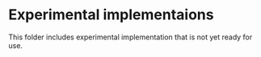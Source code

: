 # Experimental implementaions

This folder includes experimental implementation that is not yet ready
for use.
